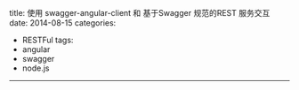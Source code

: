 title: 使用 swagger-angular-client 和 基于Swagger 规范的REST 服务交互
date: 2014-08-15
categories:
  - RESTFul
tags:
  - angular
  - swagger
  - node.js
---



##

<!-- more -->